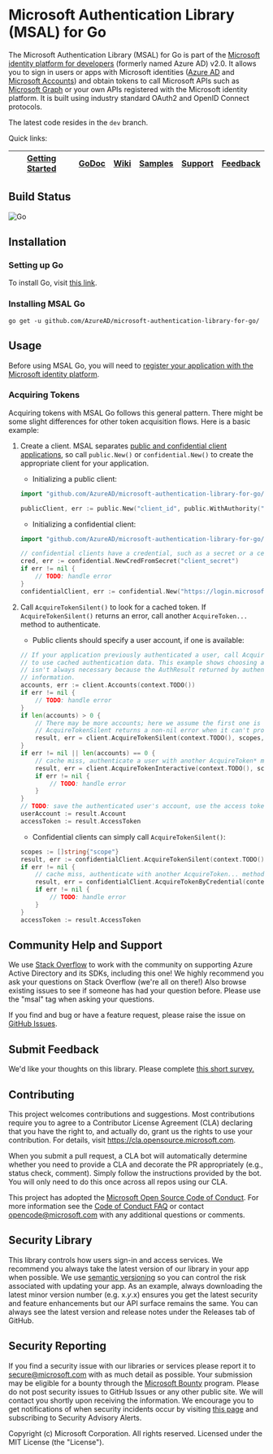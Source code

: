 # Microsoft Authentication Library (MSAL) for Go

The Microsoft Authentication Library (MSAL) for Go is part of the [Microsoft identity platform for developers](https://aka.ms/aaddevv2) (formerly named Azure AD) v2.0. It allows you to sign in users or apps with Microsoft identities ([Azure AD](https://azure.microsoft.com/services/active-directory/) and [Microsoft Accounts](https://account.microsoft.com)) and obtain tokens to call Microsoft APIs such as [Microsoft Graph](https://graph.microsoft.io/) or your own APIs registered with the Microsoft identity platform. It is built using industry standard OAuth2 and OpenID Connect protocols.

The latest code resides in the `dev` branch.

Quick links:

| [Getting Started](https://docs.microsoft.com/azure/active-directory/develop/#quickstarts) | [GoDoc](https://pkg.go.dev/github.com/AzureAD/microsoft-authentication-library-for-go/apps) | [Wiki](https://github.com/AzureAD/microsoft-authentication-library-for-go/wiki) | [Samples](https://github.com/AzureAD/microsoft-authentication-library-for-go/tree/dev/apps/tests/devapps) | [Support](README.md#community-help-and-support) | [Feedback](https://forms.office.com/r/s4waBAytFJ) |
| ------------------------------------------------------------------------------------------------------- | --------------------------------------------------------------------------------------------------------------------------------------------------- | ------------------------------------------------------------------------------------------ | ------------------------------------------------------------------------------------------------------------------ | ------------------------------------------------------------------------------------------------------------------ | ------------------------------------------------------------------------------------------------------- |

## Build Status

![Go](https://github.com/AzureAD/microsoft-authentication-library-for-go/workflows/Go/badge.svg?branch=dev)

## Installation

### Setting up Go
To install Go, visit [this link](https://golang.org/dl/).

### Installing MSAL Go
`go get -u github.com/AzureAD/microsoft-authentication-library-for-go/`

## Usage
Before using MSAL Go, you will need to [register your application with the Microsoft identity platform](https://docs.microsoft.com/azure/active-directory/develop/quickstart-v2-register-an-app).

### Acquiring Tokens

Acquiring tokens with MSAL Go follows this general pattern. There might be some slight differences for other token acquisition flows. Here is a basic example:

1. Create a client. MSAL separates [public and confidential client applications](https://tools.ietf.org/html/rfc6749#section-2.1), so call `public.New()` or `confidential.New()` to create the appropriate client for your application.

   * Initializing a public client:

    ```go
    import "github.com/AzureAD/microsoft-authentication-library-for-go/apps/public"

    publicClient, err := public.New("client_id", public.WithAuthority("https://login.microsoftonline.com/your_tenant"))
    ```

   * Initializing a confidential client:

    ```go
    import "github.com/AzureAD/microsoft-authentication-library-for-go/apps/confidential"

    // confidential clients have a credential, such as a secret or a certificate
    cred, err := confidential.NewCredFromSecret("client_secret")
    if err != nil {
        // TODO: handle error
    }
    confidentialClient, err := confidential.New("https://login.microsoftonline.com/your_tenant", "client_id", cred)
    ```

1. Call `AcquireTokenSilent()` to look for a cached token. If `AcquireTokenSilent()` returns an error, call another `AcquireToken...` method to authenticate.

    * Public clients should specify a user account, if one is available:

    ```go
    // If your application previously authenticated a user, call AcquireTokenSilent with that user's account
    // to use cached authentication data. This example shows choosing an account from the cache, however this
    // isn't always necessary because the AuthResult returned by authentication methods includes user account
    // information.
    accounts, err := client.Accounts(context.TODO())
    if err != nil {
        // TODO: handle error
    }
    if len(accounts) > 0 {
        // There may be more accounts; here we assume the first one is wanted.
        // AcquireTokenSilent returns a non-nil error when it can't provide a token.
        result, err = client.AcquireTokenSilent(context.TODO(), scopes, public.WithSilentAccount(accounts[0]))
    }
    if err != nil || len(accounts) == 0 {
        // cache miss, authenticate a user with another AcquireToken* method
        result, err = client.AcquireTokenInteractive(context.TODO(), scopes)
        if err != nil {
            // TODO: handle error
        }
    }
    // TODO: save the authenticated user's account, use the access token
    userAccount := result.Account
    accessToken := result.AccessToken
    ```

    * Confidential clients can simply call `AcquireTokenSilent()`:

    ```go
    scopes := []string{"scope"}
    result, err := confidentialClient.AcquireTokenSilent(context.TODO(), scopes)
    if err != nil {
        // cache miss, authenticate with another AcquireToken... method
        result, err = confidentialClient.AcquireTokenByCredential(context.TODO(), scopes)
        if err != nil {
            // TODO: handle error
        }
    }
    accessToken := result.AccessToken
    ```

## Community Help and Support

We use [Stack Overflow](http://stackoverflow.com/questions/tagged/msal) to work with the community on supporting Azure Active Directory and its SDKs, including this one! We highly recommend you ask your questions on Stack Overflow (we're all on there!) Also browse existing issues to see if someone has had your question before. Please use the "msal" tag when asking your questions.

If you find and bug or have a feature request, please raise the issue on [GitHub Issues](https://github.com/AzureAD/microsoft-authentication-library-for-go/issues).

## Submit Feedback
We'd like your thoughts on this library. Please complete [this short survey.](https://forms.office.com/r/s4waBAytFJ)

## Contributing

This project welcomes contributions and suggestions.  Most contributions require you to agree to a
Contributor License Agreement (CLA) declaring that you have the right to, and actually do, grant us
the rights to use your contribution. For details, visit https://cla.opensource.microsoft.com.

When you submit a pull request, a CLA bot will automatically determine whether you need to provide
a CLA and decorate the PR appropriately (e.g., status check, comment). Simply follow the instructions
provided by the bot. You will only need to do this once across all repos using our CLA.

This project has adopted the [Microsoft Open Source Code of Conduct](https://opensource.microsoft.com/codeofconduct/).
For more information see the [Code of Conduct FAQ](https://opensource.microsoft.com/codeofconduct/faq/) or
contact [opencode@microsoft.com](mailto:opencode@microsoft.com) with any additional questions or comments.

## Security Library

This library controls how users sign-in and access services. We recommend you always take the latest version of our library in your app when possible. We use [semantic versioning](http://semver.org) so you can control the risk associated with updating your app. As an example, always downloading the latest minor version number (e.g. x.*y*.x) ensures you get the latest security and feature enhancements but our API surface remains the same. You can always see the latest version and release notes under the Releases tab of GitHub.

## Security Reporting

If you find a security issue with our libraries or services please report it to [secure@microsoft.com](mailto:secure@microsoft.com) with as much detail as possible. Your submission may be eligible for a bounty through the [Microsoft Bounty](http://aka.ms/bugbounty) program. Please do not post security issues to GitHub Issues or any other public site. We will contact you shortly upon receiving the information. We encourage you to get notifications of when security incidents occur by visiting [this page](https://technet.microsoft.com/en-us/security/dd252948) and subscribing to Security Advisory Alerts.

Copyright (c) Microsoft Corporation.  All rights reserved. Licensed under the MIT License (the "License").
